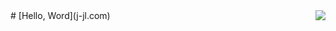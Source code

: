 <img align="right" src="https://github-readme-stats.vercel.app/api?username=ji-jinlong&show_icons=true&icon_color=CE1D2D&text_color=718096&bg_color=ffffff&hide_title=true" />
# [Hello, Word](j-jl.com)
